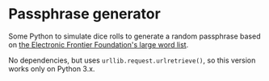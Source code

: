 # Passphrase generator
Some Python to simulate dice rolls to generate a random passphrase based on [the Electronic Frontier Foundation's large word list](https://www.eff.org/dice).

No dependencies, but uses `urllib.request.urlretrieve()`, so this version works only on Python 3.x.